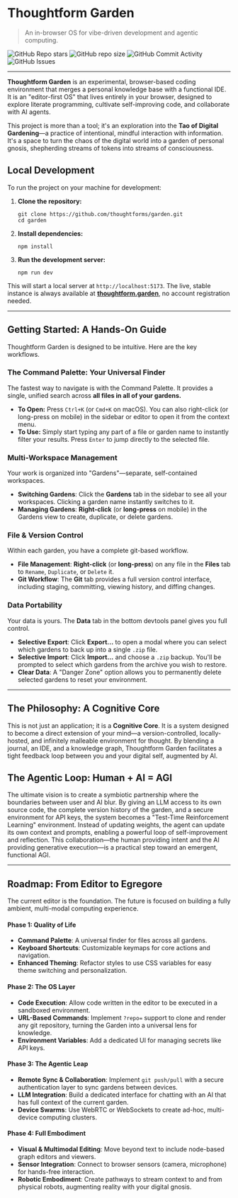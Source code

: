 # Thoughtform Garden
> An in-browser OS for vibe-driven development and agentic computing.

![GitHub Repo stars](https://img.shields.io/github/stars/thoughtforms/garden)
![GitHub repo size](https://img.shields.io/github/repo-size/thoughtforms/garden)
![GitHub Commit Activity](https://img.shields.io/github/commit-activity/m/thoughtforms/garden)
![GitHub Issues](https://img.shields.io/github/issues/thoughtforms/garden)

---

**Thoughtform Garden** is an experimental, browser-based coding environment that merges a personal knowledge base with a functional IDE. It is an "editor-first OS" that lives entirely in your browser, designed to explore literate programming, cultivate self-improving code, and collaborate with AI agents.

This project is more than a tool; it's an exploration into the **Tao of Digital Gardening**—a practice of intentional, mindful interaction with information. It's a space to turn the chaos of the digital world into a garden of personal gnosis, shepherding streams of tokens into streams of consciousness.

## Local Development

To run the project on your machine for development:

1.  **Clone the repository:**
    ```
    git clone https://github.com/thoughtforms/garden.git
    cd garden
    ```

2.  **Install dependencies:**
    ```
    npm install
    ```

3.  **Run the development server:**
    ```
    npm run dev
    ```

This will start a local server at `http://localhost:5173`. The live, stable instance is always available at [**thoughtform.garden**](https://thoughtform.garden), no account registration needed.

***

## Getting Started: A Hands-On Guide

Thoughtform Garden is designed to be intuitive. Here are the key workflows.

### The Command Palette: Your Universal Finder

The fastest way to navigate is with the Command Palette. It provides a single, unified search across **all files in all of your gardens.**

-   **To Open:** Press `Ctrl+K` (or `Cmd+K` on macOS). You can also right-click (or long-press on mobile) in the sidebar or editor to open it from the context menu.
-   **To Use:** Simply start typing any part of a file or garden name to instantly filter your results. Press `Enter` to jump directly to the selected file.

### Multi-Workspace Management
Your work is organized into "Gardens"—separate, self-contained workspaces.

- **Switching Gardens**: Click the **Gardens** tab in the sidebar to see all your workspaces. Clicking a garden name instantly switches to it.
- **Managing Gardens**: **Right-click** (or **long-press** on mobile) in the Gardens view to create, duplicate, or delete gardens.

### File & Version Control
Within each garden, you have a complete git-based workflow.

- **File Management**: **Right-click** (or **long-press**) on any file in the **Files** tab to `Rename`, `Duplicate`, or `Delete` it.
- **Git Workflow**: The **Git** tab provides a full version control interface, including staging, committing, viewing history, and diffing changes.

### Data Portability
Your data is yours. The **Data** tab in the bottom devtools panel gives you full control.

- **Selective Export**: Click **Export...** to open a modal where you can select which gardens to back up into a single `.zip` file.
- **Selective Import**: Click **Import...** and choose a `.zip` backup. You'll be prompted to select which gardens from the archive you wish to restore.
- **Clear Data**: A "Danger Zone" option allows you to permanently delete selected gardens to reset your environment.

***

## The Philosophy: A Cognitive Core
This is not just an application; it is a **Cognitive Core**. It is a system designed to become a direct extension of your mind—a version-controlled, locally-hosted, and infinitely malleable environment for thought. By blending a journal, an IDE, and a knowledge graph, Thoughtform Garden facilitates a tight feedback loop between you and your digital self, augmented by AI.

## The Agentic Loop: Human + AI = AGI
The ultimate vision is to create a symbiotic partnership where the boundaries between user and AI blur. By giving an LLM access to its own source code, the complete version history of the garden, and a secure environment for API keys, the system becomes a "Test-Time Reinforcement Learning" environment. Instead of updating weights, the agent can update its own context and prompts, enabling a powerful loop of self-improvement and reflection. This collaboration—the human providing intent and the AI providing generative execution—is a practical step toward an emergent, functional AGI.

---

## Roadmap: From Editor to Egregore

The current editor is the foundation. The future is focused on building a fully ambient, multi-modal computing experience.

#### Phase 1: Quality of Life
- **Command Palette**: A universal finder for files across all gardens.
- **Keyboard Shortcuts**: Customizable keymaps for core actions and navigation.
- **Enhanced Theming**: Refactor styles to use CSS variables for easy theme switching and personalization.

#### Phase 2: The OS Layer
- **Code Execution**: Allow code written in the editor to be executed in a sandboxed environment.
- **URL-Based Commands**: Implement `?repo=` support to clone and render any git repository, turning the Garden into a universal lens for knowledge.
- **Environment Variables**: Add a dedicated UI for managing secrets like API keys.

#### Phase 3: The Agentic Leap
- **Remote Sync & Collaboration**: Implement `git push/pull` with a secure authentication layer to sync gardens between devices.
- **LLM Integration**: Build a dedicated interface for chatting with an AI that has full context of the current garden.
- **Device Swarms**: Use WebRTC or WebSockets to create ad-hoc, multi-device computing clusters.

#### Phase 4: Full Embodiment
- **Visual & Multimodal Editing**: Move beyond text to include node-based graph editors and viewers.
- **Sensor Integration**: Connect to browser sensors (camera, microphone) for hands-free interaction.
- **Robotic Embodiment**: Create pathways to stream context to and from physical robots, augmenting reality with your digital gnosis.